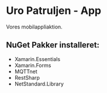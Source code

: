 # Uro Patruljen - App

Vores mobilappliaktion.

## NuGet Pakker installeret:
* Xamarin.Essentials
* Xamarin.Forms
* MQTTnet
* RestSharp
* NetStandard.Library